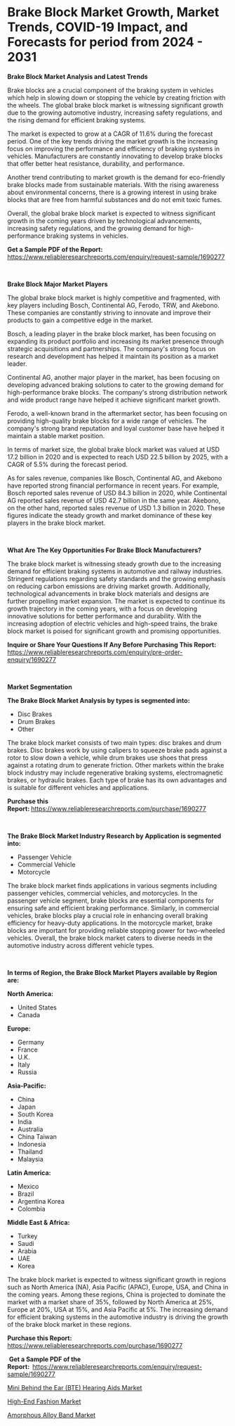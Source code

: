 <p><h1>Brake Block Market Growth, Market Trends, COVID-19 Impact, and Forecasts for period from 2024 - 2031</h1></p><p><strong>Brake Block Market Analysis and Latest Trends</strong></p>
<p><p>Brake blocks are a crucial component of the braking system in vehicles which help in slowing down or stopping the vehicle by creating friction with the wheels. The global brake block market is witnessing significant growth due to the growing automotive industry, increasing safety regulations, and the rising demand for efficient braking systems.</p><p>The market is expected to grow at a CAGR of 11.6% during the forecast period. One of the key trends driving the market growth is the increasing focus on improving the performance and efficiency of braking systems in vehicles. Manufacturers are constantly innovating to develop brake blocks that offer better heat resistance, durability, and performance.</p><p>Another trend contributing to market growth is the demand for eco-friendly brake blocks made from sustainable materials. With the rising awareness about environmental concerns, there is a growing interest in using brake blocks that are free from harmful substances and do not emit toxic fumes.</p><p>Overall, the global brake block market is expected to witness significant growth in the coming years driven by technological advancements, increasing safety regulations, and the growing demand for high-performance braking systems in vehicles.</p></p>
<p><strong>Get a Sample PDF of the Report:&nbsp;</strong> <a href="https://www.reliableresearchreports.com/enquiry/request-sample/1690277">https://www.reliableresearchreports.com/enquiry/request-sample/1690277</a></p>
<p>&nbsp;</p>
<p><strong>Brake Block Major Market Players</strong></p>
<p><p>The global brake block market is highly competitive and fragmented, with key players including Bosch, Continental AG, Ferodo, TRW, and Akebono. These companies are constantly striving to innovate and improve their products to gain a competitive edge in the market.</p><p>Bosch, a leading player in the brake block market, has been focusing on expanding its product portfolio and increasing its market presence through strategic acquisitions and partnerships. The company's strong focus on research and development has helped it maintain its position as a market leader.</p><p>Continental AG, another major player in the market, has been focusing on developing advanced braking solutions to cater to the growing demand for high-performance brake blocks. The company's strong distribution network and wide product range have helped it achieve significant market growth.</p><p>Ferodo, a well-known brand in the aftermarket sector, has been focusing on providing high-quality brake blocks for a wide range of vehicles. The company's strong brand reputation and loyal customer base have helped it maintain a stable market position.</p><p>In terms of market size, the global brake block market was valued at USD 17.2 billion in 2020 and is expected to reach USD 22.5 billion by 2025, with a CAGR of 5.5% during the forecast period.</p><p>As for sales revenue, companies like Bosch, Continental AG, and Akebono have reported strong financial performance in recent years. For example, Bosch reported sales revenue of USD 84.3 billion in 2020, while Continental AG reported sales revenue of USD 42.7 billion in the same year. Akebono, on the other hand, reported sales revenue of USD 1.3 billion in 2020. These figures indicate the steady growth and market dominance of these key players in the brake block market.</p></p>
<p>&nbsp;</p>
<p><strong>What Are The Key Opportunities For Brake Block Manufacturers?</strong></p>
<p><p>The brake block market is witnessing steady growth due to the increasing demand for efficient braking systems in automotive and railway industries. Stringent regulations regarding safety standards and the growing emphasis on reducing carbon emissions are driving market growth. Additionally, technological advancements in brake block materials and designs are further propelling market expansion. The market is expected to continue its growth trajectory in the coming years, with a focus on developing innovative solutions for better performance and durability. With the increasing adoption of electric vehicles and high-speed trains, the brake block market is poised for significant growth and promising opportunities.</p></p>
<p><strong>Inquire or Share Your Questions If Any Before Purchasing This Report:</strong> <a href="https://www.reliableresearchreports.com/enquiry/pre-order-enquiry/1690277">https://www.reliableresearchreports.com/enquiry/pre-order-enquiry/1690277</a></p>
<p>&nbsp;</p>
<p><strong>Market Segmentation</strong></p>
<p><strong>The Brake Block Market Analysis by types is segmented into:</strong></p>
<p><ul><li>Disc Brakes</li><li>Drum Brakes</li><li>Other</li></ul></p>
<p><p>The brake block market consists of two main types: disc brakes and drum brakes. Disc brakes work by using calipers to squeeze brake pads against a rotor to slow down a vehicle, while drum brakes use shoes that press against a rotating drum to generate friction. Other markets within the brake block industry may include regenerative braking systems, electromagnetic brakes, or hydraulic brakes. Each type of brake has its own advantages and is suitable for different vehicles and applications.</p></p>
<p><strong>Purchase this Report:&nbsp;</strong><a href="https://www.reliableresearchreports.com/purchase/1690277">https://www.reliableresearchreports.com/purchase/1690277</a></p>
<p>&nbsp;</p>
<p><strong>The Brake Block Market Industry Research by Application is segmented into:</strong></p>
<p><ul><li>Passenger Vehicle</li><li>Commercial Vehicle</li><li>Motorcycle</li></ul></p>
<p><p>The brake block market finds applications in various segments including passenger vehicles, commercial vehicles, and motorcycles. In the passenger vehicle segment, brake blocks are essential components for ensuring safe and efficient braking performance. Similarly, in commercial vehicles, brake blocks play a crucial role in enhancing overall braking efficiency for heavy-duty applications. In the motorcycle market, brake blocks are important for providing reliable stopping power for two-wheeled vehicles. Overall, the brake block market caters to diverse needs in the automotive industry across different vehicle types.</p></p>
<p>&nbsp;</p>
<p><strong>In terms of Region, the Brake Block Market Players available by Region are:</strong></p>
<p>
    <p> <strong> North America: </strong>
        <ul>
            <li>United States</li>
            <li>Canada</li>
        </ul>
        </p> 
    <p> <strong> Europe: </strong>
        <ul>
            <li>Germany</li>
            <li>France</li>
            <li>U.K.</li>
            <li>Italy</li>
            <li>Russia</li>
        </ul>
        </p> 
    <p> <strong> Asia-Pacific: </strong>
        <ul>
            <li>China</li>
            <li>Japan</li>
            <li>South Korea</li>
            <li>India</li>
            <li>Australia</li>
            <li>China Taiwan</li>
            <li>Indonesia</li>
            <li>Thailand</li>
            <li>Malaysia</li>
        </ul>
        </p> 
    <p> <strong> Latin America: </strong>
        <ul>
            <li>Mexico</li>
            <li>Brazil</li>
            <li>Argentina Korea</li>
            <li>Colombia</li>
        </ul>
        </p> 
    <p> <strong> Middle East & Africa: </strong>
        <ul>
            <li>Turkey</li>
            <li>Saudi</li>
            <li>Arabia</li>
            <li>UAE</li>
            <li>Korea</li>
        </ul>
    </p>
    </p>
<p><p>The brake block market is expected to witness significant growth in regions such as North America (NA), Asia Pacific (APAC), Europe, USA, and China in the coming years. Among these regions, China is projected to dominate the market with a market share of 35%, followed by North America at 25%, Europe at 20%, USA at 15%, and Asia Pacific at 5%. The increasing demand for efficient braking systems in the automotive industry is driving the growth of the brake block market in these regions.</p></p>
<p><strong>Purchase this Report: </strong><a href="https://www.reliableresearchreports.com/purchase/1690277">https://www.reliableresearchreports.com/purchase/1690277</a></p>
<p>&nbsp;<strong>Get a Sample PDF of the Report:&nbsp;&nbsp;</strong><a href="https://www.reliableresearchreports.com/enquiry/request-sample/1690277">https://www.reliableresearchreports.com/enquiry/request-sample/1690277</a></p>
<p><strong></strong></p>
<p><p><a href="https://view.publitas.com/reportprime-1/mini-behind-the-ear-bte-hearing-aids-market-size-focuses-on-market-dynamics-in-depth-analysis-and-future-projections-of-its-market-forecasted-for-period-from-2023-to-2030/">Mini Behind the Ear (BTE) Hearing Aids Market</a></p><p><a href="https://view.publitas.com/reportprime-1/high-end-fashion-market-size-global-industry-overview-market-segmentation-and-forecast-2023-to-2030/">High-End Fashion Market</a></p><p><a href="https://view.publitas.com/reportprime-1/amorphous-alloy-band-market-offer-valuable-insights-into-market-size-market-share-market-trends-and-projections-spanning-from-2023-to-2030/">Amorphous Alloy Band Market</a></p></p>